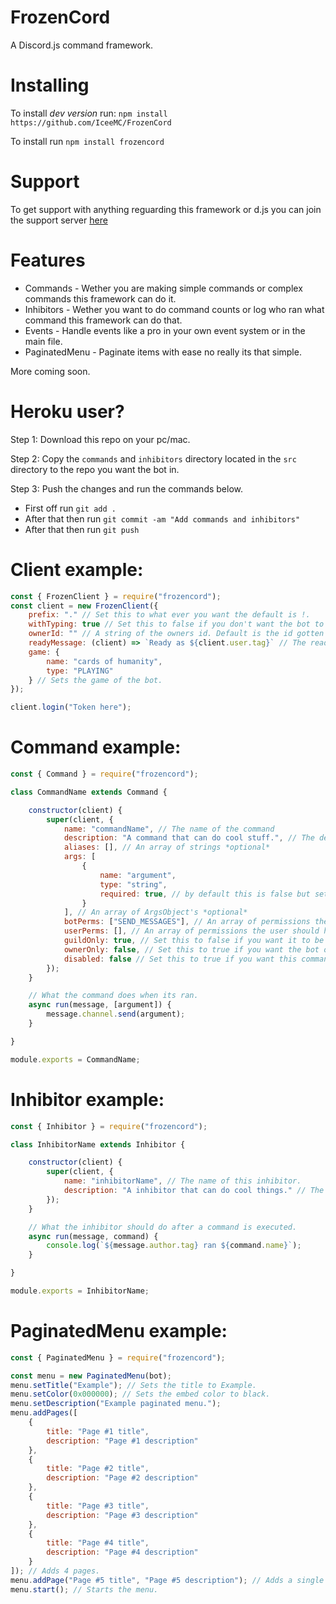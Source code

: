 # FrozenCord
A Discord.js command framework.

# Installing
To install *dev version* run: `npm install https://github.com/IceeMC/FrozenCord`

To install run `npm install frozencord`

# Support
To get support with anything reguarding this framework or d.js you can join the support server [here](https://discord.gg/GRj8sMw)

# Features
- Commands - Wether you are making simple commands or complex commands this framework can do it.
- Inhibitors - Wether you want to do command counts or log who ran what command this framework can do that.
- Events - Handle events like a pro in your own event system or in the main file.
- PaginatedMenu - Paginate items with ease no really its that simple.

More coming soon.

# Heroku user?
Step 1: Download this repo on your pc/mac.

Step 2: Copy the `commands` and `inhibitors` directory located in the `src` directory to the repo you want the bot in.

Step 3: Push the changes and run the commands below.
- First off run `git add .`
- After that then run `git commit -am "Add commands and inhibitors"`
- After that then run `git push`

# Client example:
```js
const { FrozenClient } = require("frozencord");
const client = new FrozenClient({
    prefix: "." // Set this to what ever you want the default is !.
    withTyping: true // Set this to false if you don't want the bot to type when running commands.
    ownerId: "" // A string of the owners id. Default is the id gotten from the client application.
    readyMessage: (client) => `Ready as ${client.user.tag}` // The ready message for the client.
    game: {
        name: "cards of humanity",
        type: "PLAYING"
    } // Sets the game of the bot.
});

client.login("Token here");
```

# Command example:
```js
const { Command } = require("frozencord");

class CommandName extends Command {

    constructor(client) {
        super(client, {
            name: "commandName", // The name of the command
            description: "A command that can do cool stuff.", // The description of the command.
            aliases: [], // An array of strings *optional*
            args: [
                {
                    name: "argument",
                    type: "string",
                    required: true, // by default this is false but set it to true if you wish
                }
            ], // An array of ArgsObject's *optional*
            botPerms: ["SEND_MESSAGES"], // An array of permissions the bot should have when the command is ran *optional*.
            userPerms: [], // An array of permissions the user should have when the command is ran *optional*.
            guildOnly: true, // Set this to false if you want it to be ran in pms
            ownerOnly: false, // Set this to true if you want the bot owner to be the one who can run this command.
            disabled: false // Set this to true if you want this command to be disabled.
        });
    }

    // What the command does when its ran.
    async run(message, [argument]) {
        message.channel.send(argument);
    }

}

module.exports = CommandName;
```

# Inhibitor example:
```js
const { Inhibitor } = require("frozencord");

class InhibitorName extends Inhibitor {

    constructor(client) {
        super(client, {
            name: "inhibitorName", // The name of this inhibitor.
            description: "A inhibitor that can do cool things." // The description of the inhibitor.
        });
    }

    // What the inhibitor should do after a command is executed.
    async run(message, command) {
        console.log(`${message.author.tag} ran ${command.name}`);
    }

}

module.exports = InhibitorName;
```

# PaginatedMenu example:
```js
const { PaginatedMenu } = require("frozencord");

const menu = new PaginatedMenu(bot);
menu.setTitle("Example"); // Sets the title to Example.
menu.setColor(0x000000); // Sets the embed color to black.
menu.setDescription("Example paginated menu.");
menu.addPages([
    {
        title: "Page #1 title",
        description: "Page #1 description"
    },
    {
        title: "Page #2 title",
        description: "Page #2 description"
    },
    {
        title: "Page #3 title",
        description: "Page #3 description"
    },
    {
        title: "Page #4 title",
        description: "Page #4 description"
    }
]); // Adds 4 pages.
menu.addPage("Page #5 title", "Page #5 description"); // Adds a single page.
menu.start(); // Starts the menu.
```